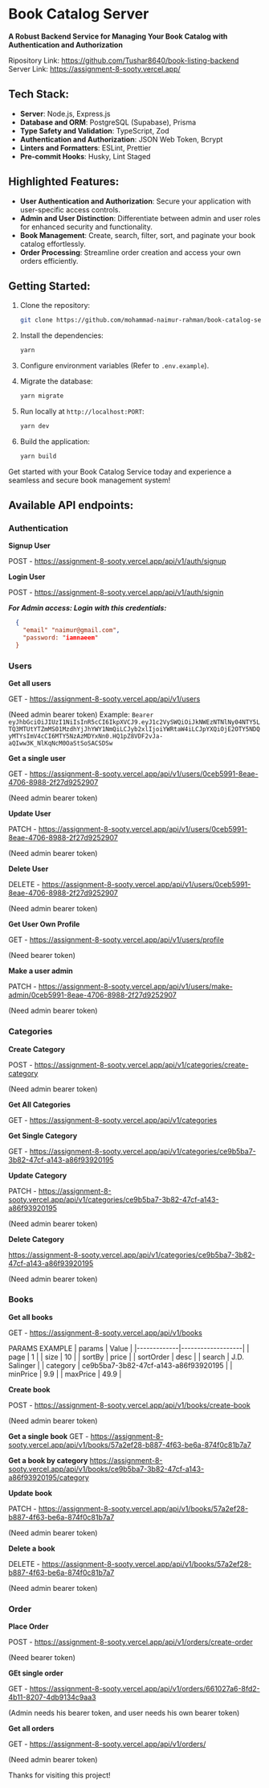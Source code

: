 # Book Catalog Server

**A Robust Backend Service for Managing Your Book Catalog with Authentication and Authorization**

Ripository Link: https://github.com/Tushar8640/book-listing-backend
Server Link: https://assignment-8-sooty.vercel.app/

## Tech Stack:

- **Server**: Node.js, Express.js
- **Database and ORM**: PostgreSQL (Supabase), Prisma
- **Type Safety and Validation**: TypeScript, Zod
- **Authentication and Authorization**: JSON Web Token, Bcrypt
- **Linters and Formatters**: ESLint, Prettier
- **Pre-commit Hooks**: Husky, Lint Staged

## Highlighted Features:

- **User Authentication and Authorization**: Secure your application with user-specific access controls.
- **Admin and User Distinction**: Differentiate between admin and user roles for enhanced security and functionality.
- **Book Management**: Create, search, filter, sort, and paginate your book catalog effortlessly.
- **Order Processing**: Streamline order creation and access your own orders efficiently.

## Getting Started:

1. Clone the repository:

   ```bash
   git clone https://github.com/mohammad-naimur-rahman/book-catalog-service
   ```

2. Install the dependencies:

   ```bash
   yarn
   ```

3. Configure environment variables (Refer to `.env.example`).

4. Migrate the database:

   ```bash
   yarn migrate
   ```

5. Run locally at `http://localhost:PORT`:

   ```bash
   yarn dev
   ```

6. Build the application:

   ```bash
   yarn build
   ```

Get started with your Book Catalog Service today and experience a seamless and secure book management system!


## Available API endpoints:

### Authentication

**Signup User**

POST - https://assignment-8-sooty.vercel.app/api/v1/auth/signup

**Login User**

POST - https://assignment-8-sooty.vercel.app/api/v1/auth/signin

**_For Admin access: Login with this credentials:_**

```json
  {
    "email" "naimur@gmail.com",
    "password: "iamnaeem"
  }
```

### Users

**Get all users**

GET - https://assignment-8-sooty.vercel.app/api/v1/users

(Need admin bearer token)
Example: `Bearer eyJhbGciOiJIUzI1NiIsInR5cCI6IkpXVCJ9.eyJ1c2VySWQiOiJkNWEzNTNlNy04NTY5LTQ3MTUtYTZmMS01MzdhYjJhYWY1NmQiLCJyb2xlIjoiYWRtaW4iLCJpYXQiOjE2OTY5NDQyMTYsImV4cCI6MTY5NzAzMDYxNn0.HQ1pZ8VDF2vJa-aQIww3K_NlKqNcM0OaStSoSACSDSw`

**Get a single user**

GET - https://assignment-8-sooty.vercel.app/api/v1/users/0ceb5991-8eae-4706-8988-2f27d9252907

(Need admin bearer token)

**Update User**

PATCH - https://assignment-8-sooty.vercel.app/api/v1/users/0ceb5991-8eae-4706-8988-2f27d9252907

(Need admin bearer token)

**Delete User**

DELETE - https://assignment-8-sooty.vercel.app/api/v1/users/0ceb5991-8eae-4706-8988-2f27d9252907

(Need admin bearer token)

**Get User Own Profile**

GET - https://assignment-8-sooty.vercel.app/api/v1/users/profile

(Need bearer token)

**Make a user admin**

PATCH - https://assignment-8-sooty.vercel.app/api/v1/users/make-admin/0ceb5991-8eae-4706-8988-2f27d9252907

(Need admin bearer token)

### Categories

**Create Category**

POST - https://assignment-8-sooty.vercel.app/api/v1/categories/create-category

(Need admin bearer token)

**Get All Categories**

GET - https://assignment-8-sooty.vercel.app/api/v1/categories

**Get Single Category**

GET - https://assignment-8-sooty.vercel.app/api/v1/categories/ce9b5ba7-3b82-47cf-a143-a86f93920195

**Update Category**

PATCH - https://assignment-8-sooty.vercel.app/api/v1/categories/ce9b5ba7-3b82-47cf-a143-a86f93920195

(Need admin bearer token)

**Delete Category**

https://assignment-8-sooty.vercel.app/api/v1/categories/ce9b5ba7-3b82-47cf-a143-a86f93920195

(Need admin bearer token)

### Books

**Get all books**

GET - https://assignment-8-sooty.vercel.app/api/v1/books

PARAMS EXAMPLE
| params | Value |
|-------------|-------------------|
| page | 1 |
| size | 10 |
| sortBy | price |
| sortOrder | desc |
| search | J.D. Salinger |
| category | ce9b5ba7-3b82-47cf-a143-a86f93920195 |
| minPrice | 9.9 |
| maxPrice | 49.9 |

**Create book**

POST - https://assignment-8-sooty.vercel.app/api/v1/books/create-book

(Need admin bearer token)

**Get a single book**
GET - https://assignment-8-sooty.vercel.app/api/v1/books/57a2ef28-b887-4f63-be6a-874f0c81b7a7

**Get a book by category**
https://assignment-8-sooty.vercel.app/api/v1/books/ce9b5ba7-3b82-47cf-a143-a86f93920195/category

**Update book**

PATCH - https://assignment-8-sooty.vercel.app/api/v1/books/57a2ef28-b887-4f63-be6a-874f0c81b7a7

(Need admin bearer token)

**Delete a book**

DELETE - https://assignment-8-sooty.vercel.app/api/v1/books/57a2ef28-b887-4f63-be6a-874f0c81b7a7

(Need admin bearer token)

### Order

**Place Order**

POST - https://assignment-8-sooty.vercel.app/api/v1/orders/create-order

(Need bearer token)

**GEt single order**

GET - https://assignment-8-sooty.vercel.app/api/v1/orders/661027a6-8fd2-4b11-8207-4db9134c9aa3

(Admin needs his bearer token, and user needs his own bearer token)

**Get all orders**

GET - https://assignment-8-sooty.vercel.app/api/v1/orders/

(Need admin bearer token)

Thanks for visiting this project!
